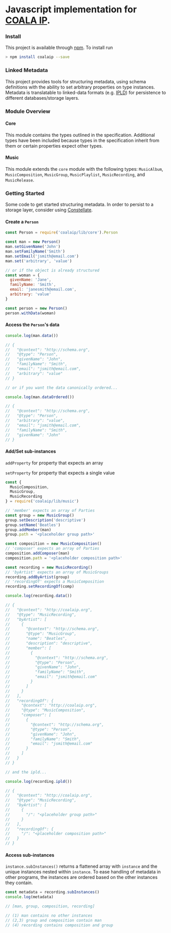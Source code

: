 # Javascript implementation for [COALA IP](https://github.com/COALAIP/specs).

### Install

This project is available through [npm](https://www.npmjs.com/). To install run

```bash
> npm install coalaip --save
```

### Linked Metadata

This project provides tools for structuring metadata, using schema definitions with the ability to set arbitrary properties on type instances. Metadata is translatable to linked-data formats (e.g. [IPLD](https://ipld.io/)) for persistence to different databases/storage layers.

### Module Overview

#### Core

This module contains the types outlined in the specification. Additional types have been included because types in the specification inherit from them or certain properties expect other types.

#### Music

This module extends the `core` module with the following types: `MusicAlbum`, `MusicComposition`, `MusicGroup`, `MusicPlaylist`, `MusicRecording`, and `MusicRelease`.


### Getting Started
Some code to get started structuring metadata. In order to persist to a storage layer, consider using [Constellate](https://github.com/zbo14/constellate).

#### Create a `Person`
```js
const Person = require('coalaip/lib/core').Person

const man = new Person()
man.setGivenName('John')
man.setFamilyName('Smith')
man.setEmail('jsmith@email.com')
man.set('arbitrary', 'value')

// or if the object is already structured
const woman = {
  givenName: 'Jane',
  familyName: 'Smith',
  email: 'janesmith@email.com',
  arbitrary: 'value'
}

const person = new Person()
person.withData(woman)
```

#### Access the `Person`'s data
```js
console.log(man.data())

// {
//   "@context": "http://schema.org",
//   "@type": "Person",
//   "givenName": "John",
//   "familyName": "Smith",
//   "email": "jsmith@email.com",
//   "arbitrary": "value"
// }

// or if you want the data canonically ordered...

console.log(man.dataOrdered())

// {
//   "@context": "http://schema.org",
//   "@type": "Person",
//   "arbitrary": "value",
//   "email": "jsmith@email.com",
//   "familyName": "Smith",
//   "givenName": "John"
// }
```

#### Add/Set sub-instances

`addProperty` for property that expects an array

`setProperty` for property that expects a single value

```js
const {
  MusicComposition,
  MusicGroup,
  MusicRecording
} = require('coalaip/lib/music')

// 'member' expects an array of Parties
const group = new MusicGroup()
group.setDescription('descriptive')
group.setName('Beatles')
group.addMember(man)
group.path = '<placeholder group path>'

const composition = new MusicComposition()
// 'composer' expects an array of Parties
composition.addComposer(man)
composition.path = '<placeholder composition path>'

const recording = new MusicRecording()
// 'byArtist' expects an array of MusicGroups
recording.addByArtist(group)
// 'recordingOf' expects a MusicComposition
recording.setRecordingOf(comp)

console.log(recording.data())

// {  
//   "@context": "http://coalaip.org",
//   "@type": "MusicRecording",
//   "byArtist": [  
//     {  
//       "@context": "http://schema.org",
//       "@type": "MusicGroup",
//       "name": "Beatles",
//       "description": "descriptive",
//       "member": [  
//         {  
//           "@context": "http://schema.org",
//           "@type": "Person",
//           "givenName": "John",
//           "familyName": "Smith",
//           "email": "jsmith@email.com"
//         }
//       ]
//     }
//   ],
//   "recordingOf": {  
//     "@context": "http://coalaip.org",
//     "@type": "MusicComposition",
//     "composer": [  
//       {  
//         "@context": "http://schema.org",
//         "@type": "Person",
//         "givenName": "John",
//         "familyName": "Smith",
//         "email": "jsmith@email.com"
//       }
//     ]
//   }
// }

// and the ipld...

console.log(recording.ipld())

// {  
//   "@context": "http://coalaip.org",
//   "@type": "MusicRecording",
//   "byArtist": [  
//     {  
//       "/": "<placeholder group path>"
//     }
//   ],
//   "recordingOf": {  
//     "/": "<placeholder composition path>"
//   }
// }
```

#### Access sub-instances
`instance.subInstances()` returns a flattened array with `instance` and the unique instances nested within `instance`. To ease handling of metadata in other programs, the instances are ordered based on the other instances they contain.
```js
const metadata = recording.subInstances()
console.log(metadata)

// [man, group, composition, recording]

// (1) man contains no other instances
// (2,3) group and composition contain man
// (4) recording contains composition and group
```
